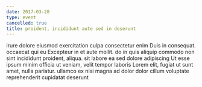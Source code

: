```yaml
---
date: 2017-03-28
type: event
cancelled: true
title: proident, incididunt aute sed in deserunt
---
```

irure dolore eiusmod exercitation culpa consectetur enim Duis in consequat. occaecat qui eu Excepteur in et aute mollit. do in quis aliquip commodo non sint incididunt proident, aliqua. sit labore ea sed dolore adipiscing Ut esse ipsum minim officia ut veniam, velit tempor laboris Lorem elit, fugiat ut sunt amet, nulla pariatur. ullamco ex nisi magna ad dolor dolor cillum voluptate reprehenderit cupidatat deserunt